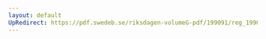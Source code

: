 ```yaml
---
layout: default
UpRedirect: https://pdf.swedeb.se/riksdagen-volumeG-pdf/199091/reg_199091/reg_199091_1174.pdf
---
```

